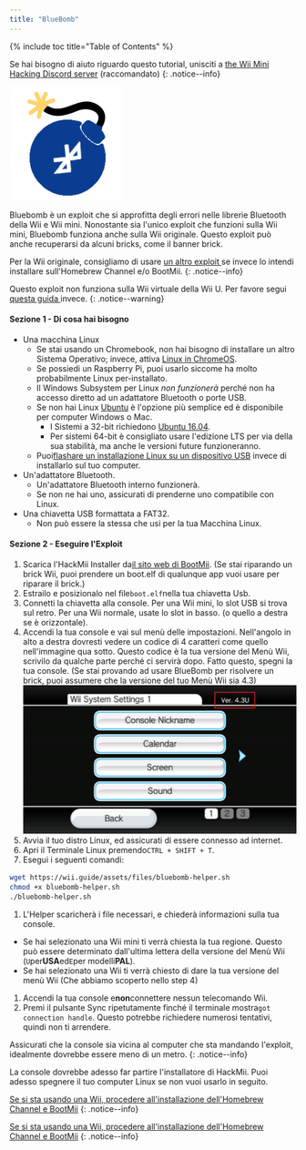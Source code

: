 ```yaml
---
title: "BlueBomb"
---
```


{% include toc title="Table of Contents" %}

Se hai bisogno di aiuto riguardo questo tutorial, unisciti a [the Wii Mini Hacking Discord server](https://discord.gg/6ryxnkS) (raccomandato)
{: .notice--info}

![BlueBomb](/images/bluebomb.png)

Bluebomb è un exploit che si approfitta degli errori nelle librerie Bluetooth della Wii e Wii mini. Nonostante sia l'unico exploit che funzioni sulla Wii mini, Bluebomb funziona anche sulla Wii originale. Questo exploit può anche recuperarsi da alcuni bricks, come il banner brick.

Per la Wii originale, consigliamo di usare [ un altro exploit ](/get-started) se invece lo intendi installare sull'Homebrew Channel e/o BootMii.
{: .notice--info}

Questo exploit non funziona sulla Wii virtuale della Wii U. Per favore segui [ questa guida ](https://wiiuguide.xyz/#/vwii-modding) invece.
{: .notice--warning}

#### Sezione 1 - Di cosa hai bisogno
- Una macchina Linux
  - Se stai usando un Chromebook, non hai bisogno di installare un altro Sistema Operativo; invece, attiva [Linux in ChromeOS](https://support.google.com/chromebook/answer/9145439?hl=en).
  - Se possiedi un Raspberry Pi, puoi usarlo siccome ha molto probabilmente Linux per-installato.
  - Il Windows Subsystem per Linux *non funzionerà* perché non ha accesso diretto ad un adattatore Bluetooth o porte USB.
  - Se non hai Linux [Ubuntu](https://ubuntu.com/download/desktop) è l'opzione più semplice ed è disponibile per computer Windows o Mac.
    - I Sistemi a 32-bit richiedono [Ubuntu 16.04](http://releases.ubuntu.com/16.04/).
    - Per sistemi 64-bit è consigliato usare l'edizione LTS per via della sua stabilità, ma anche le versioni future funzioneranno.
  - Puoi[flashare un installazione Linux su un dispositivo USB](https://ubuntu.com/tutorials/tutorial-create-a-usb-stick-on-windows#1-overview) invece di installarlo sul tuo computer.
- Un'adattatore Bluetooth.
  - Un'adattatore Bluetooth interno funzionerà.
  - Se non ne hai uno, assicurati di prenderne uno compatibile con Linux.
- Una chiavetta USB formattata a FAT32.
  - Non può essere la stessa che usi per la tua Macchina Linux.

#### Sezione 2 - Eseguire l'Exploit
1. Scarica l'HackMii Installer da[il sito web di BootMii](https://bootmii.org/download/). (Se stai riparando un brick Wii, puoi prendere un boot.elf di qualunque app vuoi usare per riparare il brick.)
1. Estrailo e posizionalo nel file`boot.elf`nella tua chiavetta Usb.
1. Connetti la chiavetta alla console. Per una Wii mini, lo slot USB si trova sul retro. Per una Wii normale, usate lo slot in basso. (o quello a destra se è orizzontale).
1. Accendi la tua console e vai sul menù delle impostazioni. Nell'angolo in alto a destra dovresti vedere un codice di 4 caratteri come quello nell'immagine qua sotto. Questo codice è la tua versione del Menù Wii, scrivilo da qualche parte perché ci servirà dopo. Fatto questo, spegni la tua console. (Se stai provando ad usare BlueBomb per risolvere un brick, puoi assumere che la versione del tuo Menù Wii sia 4.3) ![Versione del Menù di Sistema](/images/Wii/SystemMenuVersion.png)
1. Avvia il tuo distro Linux, ed assicurati di essere connesso ad internet.
1. Apri il Terminale Linux premendo`CTRL + SHIFT + T`.
1. Esegui i seguenti comandi:
```bash
wget https://wii.guide/assets/files/bluebomb-helper.sh
chmod +x bluebomb-helper.sh
./bluebomb-helper.sh
```
1. L'Helper scaricherà i file necessari, e chiederà informazioni sulla tua console.
  - Se hai selezionato una Wii mini ti verrà chiesta la tua regione. Questo può essere determinato dall'ultima lettera della versione del Menù Wii (`U`per**USA**ed`E`per modelli**PAL**).
  - Se hai selezionato una Wii ti verrà chiesto di dare la tua versione del menù Wii (Che abbiamo scoperto nello step 4)
1. Accendi la tua console e**non**connettere nessun telecomando Wii.
1. Premi il pulsante Sync ripetutamente finché il terminale mostra`got connection handle`. Questo potrebbe richiedere numerosi tentativi, quindi non ti arrendere.

Assicurati che la console sia vicina al computer che sta mandando l'exploit, idealmente dovrebbe essere meno di un metro.
{: .notice--info}

La console dovrebbe adesso far partire l'installatore di HackMii. Puoi adesso spegnere il tuo computer Linux se non vuoi usarlo in seguito.

[Se si sta usando una Wii, procedere all'installazione dell'Homebrew Channel e BootMii](hbc)
{: .notice--info}

[Se si sta usando una Wii, procedere all'installazione dell'Homebrew Channel e BootMii](hbc-mini)
{: .notice--info}
